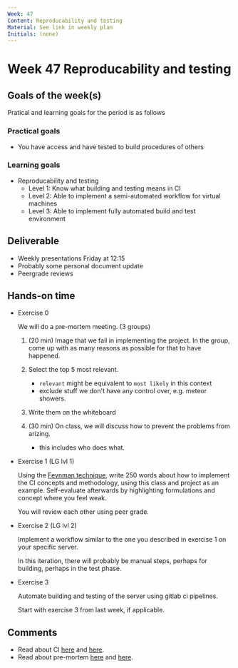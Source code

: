 ```yaml
---
Week: 47
Content: Reproducability and testing
Material: See link in weekly plan
Initials: (none)
---
```


# Week 47 Reproducability and testing

## Goals of the week(s)
Pratical and learning goals for the period is as follows

### Practical goals
* You have access and have tested to build procedures of others

### Learning goals
* Reproducability and testing
  * Level 1: Know what building and testing means in CI
  * Level 2: Able to implement a semi-automated workflow for virtual machines
  * Level 3: Able to implement fully automated build and test environment

## Deliverable
* Weekly presentations Friday at 12:15
* Probably some personal document update
* Peergrade reviews

## Hands-on time

* Exercise 0

  We will do a pre-mortem meeting. (3 groups)

  1. (20 min) Image that we fail in implementing the project. In the group, come up with as many reasons as possible for that to have happened.

  2. Select the top 5 most relevant.
      * `relevant` might be equivalent to `most likely` in this context
      * exclude stuff we don't have any control over, e.g. meteor showers.

  3. Write them on the whiteboard

  4. (30 min) On class, we will discuss how to prevent the problems from arizing.

      * this includes who does what.


* Exercise 1 (LG lvl 1)

  Using the [Feynman technique](https://www.youtube.com/watch?v=tkm0TNFzIeg), write 250 words about how to implement the CI concepts and methodology, using this class and project as an example. Self-evaluate afterwards by highlighting formulations and concept where you feel weak.

  You will review each other using peer grade.

* Exercise 2 (LG lvl 2)

  Implement a workflow similar to the one you described in exercise 1 on your specific server.

  In this iteration, there will probably be manual steps, perhaps for building, perhaps in the test phase.  

* Exercise 3

  Automate building and testing of the server using gitlab ci pipelines.

  Start with exercise 3 from last week, if applicable.


## Comments
* Read about CI [here](https://codeship.com/continuous-integration-essentials) and [here](https://www.tutorialspoint.com/continuous_integration/).
* Read about pre-mortem [here](https://www.riskology.co/pre-mortem-technique/) and [here](https://www.mybeeye.com/blog/pre-mortem-effective-tool-to-prevent-failure).
